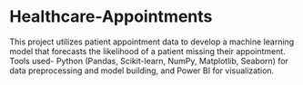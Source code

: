 # Healthcare-Appointments
This project utilizes patient appointment data to develop a machine learning model that forecasts the likelihood of a patient missing their appointment. Tools used- Python (Pandas, Scikit-learn, NumPy, Matplotlib, Seaborn) for data preprocessing and model building, and Power BI for visualization.
